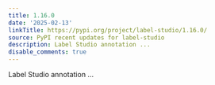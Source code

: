 ```yaml
---
title: 1.16.0
date: '2025-02-13'
linkTitle: https://pypi.org/project/label-studio/1.16.0/
source: PyPI recent updates for label-studio
description: Label Studio annotation ...
disable_comments: true
---
```

Label Studio annotation ...